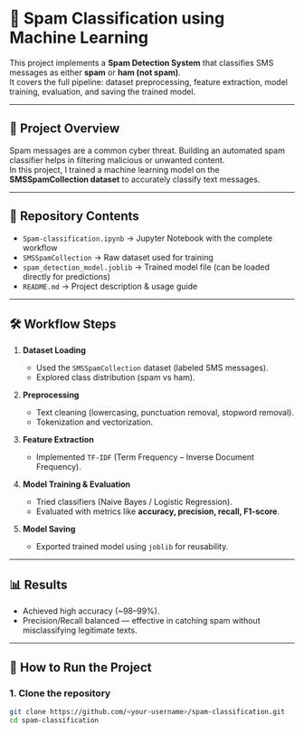 # 📩 Spam Classification using Machine Learning

This project implements a **Spam Detection System** that classifies SMS messages as either **spam** or **ham (not spam)**.  
It covers the full pipeline: dataset preprocessing, feature extraction, model training, evaluation, and saving the trained model.

---

## 🚀 Project Overview

Spam messages are a common cyber threat. Building an automated spam classifier helps in filtering malicious or unwanted content.  
In this project, I trained a machine learning model on the **SMSSpamCollection dataset** to accurately classify text messages.

---

## 📂 Repository Contents

- `Spam-classification.ipynb` → Jupyter Notebook with the complete workflow  
- `SMSSpamCollection` → Raw dataset used for training  
- `spam_detection_model.joblib` → Trained model file (can be loaded directly for predictions)  
- `README.md` → Project description & usage guide  

---

## 🛠️ Workflow Steps

1. **Dataset Loading**  
   - Used the `SMSSpamCollection` dataset (labeled SMS messages).  
   - Explored class distribution (spam vs ham).  

2. **Preprocessing**  
   - Text cleaning (lowercasing, punctuation removal, stopword removal).  
   - Tokenization and vectorization.  

3. **Feature Extraction**  
   - Implemented `TF-IDF` (Term Frequency – Inverse Document Frequency).  

4. **Model Training & Evaluation**  
   - Tried classifiers (Naive Bayes / Logistic Regression).  
   - Evaluated with metrics like **accuracy, precision, recall, F1-score**.  

5. **Model Saving**  
   - Exported trained model using `joblib` for reusability.  

---

## 📊 Results

- Achieved high accuracy (~98–99%).  
- Precision/Recall balanced — effective in catching spam without misclassifying legitimate texts.  

---

## 🔧 How to Run the Project

### 1. Clone the repository
```bash
git clone https://github.com/<your-username>/spam-classification.git
cd spam-classification
